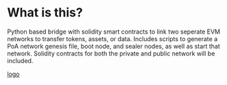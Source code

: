 # What is this?
Python based bridge with solidity smart contracts to link two seperate EVM networks to transfer tokens, assets, or data.
Includes scripts to generate a PoA network genesis file, boot node, and sealer nodes, as well as start that network. 
Solidity contracts for both the private and public network will be included.

[logo]: https://github.com/postables/Sidechains/blob/master/img/yodog.jpg "yodawg"

[logo]
